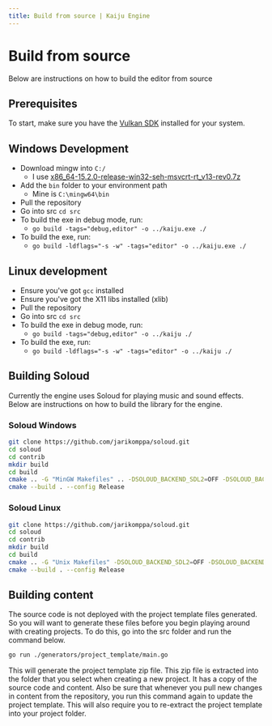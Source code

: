 ```yaml
---
title: Build from source | Kaiju Engine
---
```


# Build from source

Below are instructions on how to build the editor from source

## Prerequisites
To start, make sure you have the [Vulkan SDK](https://vulkan.lunarg.com/sdk/home) installed for your system.

## Windows Development
- Download mingw into `C:/`
  - I use [x86_64-15.2.0-release-win32-seh-msvcrt-rt_v13-rev0.7z](https://github.com/niXman/mingw-builds-binaries/releases)
- Add the `bin` folder to your environment path
  - Mine is `C:\mingw64\bin`
- Pull the repository
- Go into src `cd src`
- To build the exe in debug mode, run:
  - `go build -tags="debug,editor" -o ../kaiju.exe ./`
- To build the exe, run:
  - `go build -ldflags="-s -w" -tags="editor" -o ../kaiju.exe ./`

## Linux development
- Ensure you've got `gcc` installed
- Ensure you've got the X11 libs installed (xlib)
- Pull the repository
- Go into src `cd src`
- To build the exe in debug mode, run:
  - `go build -tags="debug,editor" -o ../kaiju ./`
- To build the exe, run:
  - `go build -ldflags="-s -w" -tags="editor" -o ../kaiju ./`

## Building Soloud
Currently the engine uses Soloud for playing music and sound effects. Below are instructions on how to build the library for the engine.

### Soloud Windows
```sh
git clone https://github.com/jarikomppa/soloud.git
cd soloud
cd contrib
mkdir build
cd build
cmake .. -G "MinGW Makefiles" .. -DSOLOUD_BACKEND_SDL2=OFF -DSOLOUD_BACKEND_WASAPI=ON -DSOLOUD_C_API=ON
cmake --build . --config Release
```

### Soloud Linux
```sh
git clone https://github.com/jarikomppa/soloud.git
cd soloud
cd contrib
mkdir build
cd build
cmake .. -G "Unix Makefiles" -DSOLOUD_BACKEND_SDL2=OFF -DSOLOUD_BACKEND_ALSA=ON -DSOLOUD_C_API=ON
cmake --build . --config Release
```

## Building content
The source code is not deployed with the project template files generated. So you will want to generate these files before you begin playing around with creating projects. To do this, go into the src folder and run the command below.
```bash
go run ./generators/project_template/main.go
```

This will generate the project template zip file. This zip file is extracted into the folder that you select when creating a new project. It has a copy of the source code and content. Also be sure that whenever you pull new changes in content from the repository, you run this command again to update the project template. This will also require you to re-extract the project template into your project folder.